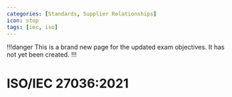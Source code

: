 ```yaml
---
categories: [Standards, Supplier Relationships]
icon: stop
tags: [iec, iso]
---
```


!!!danger
This is a brand new page for the updated exam objectives. It has not yet been created.
!!!

# ISO/IEC 27036:2021